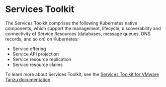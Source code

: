 # Services Toolkit

The Services Toolkit comprises the following Kubernetes native components, which support the management,
lifecycle, discoverability and connectivity of Service Resources (databases, message queues,
DNS records, and so on) on Kubernetes:

- Service offering
- Service API projection
- Service resource replication
- Service resource claims

To learn more about Services Toolkit, see the
[Services Toolkit for VMware Tanzu documentation](https://docs.vmware.com/en/Services-Toolkit-for-VMware-Tanzu-Application-Platform/0.8/svc-tlk/GUID-overview.html)
